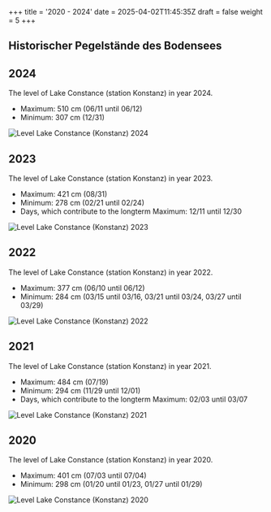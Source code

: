 +++
title = '2020 - 2024'
date = 2025-04-02T11:45:35Z
draft = false
weight = 5
+++

## Historischer Pegelstände des Bodensees

## 2024

The level of Lake Constance (station Konstanz) in year 2024.

- Maximum: 510 cm (06/11 until 06/12)
- Minimum: 307 cm (12/31)

![Level Lake Constance (Konstanz) 2024](/images/EN/graphs_historic/longterm_EN_2024.png)

## 2023

The level of Lake Constance (station Konstanz) in year 2023.

- Maximum: 421 cm (08/31)
- Minimum: 278 cm (02/21 until 02/24)
- Days, which contribute to the longterm Maximum: 12/11 until 12/30

![Level Lake Constance (Konstanz) 2023](/images/EN/graphs_historic/longterm_EN_2023.png)

## 2022

The level of Lake Constance (station Konstanz) in year 2022.

- Maximum: 377 cm (06/10 until 06/12)
- Minimum: 284 cm (03/15 until 03/16, 03/21 until 03/24, 03/27 until 03/29)

![Level Lake Constance (Konstanz) 2022](/images/EN/graphs_historic/longterm_EN_2022.png)

## 2021

The level of Lake Constance (station Konstanz) in year 2021.

- Maximum: 484 cm (07/19)
- Minimum: 294 cm (11/29 until 12/01)
- Days, which contribute to the longterm Maximum: 02/03 until 03/07

![Level Lake Constance (Konstanz) 2021](/images/EN/graphs_historic/longterm_EN_2021.png)

## 2020

The level of Lake Constance (station Konstanz) in year 2020.

- Maximum: 401 cm (07/03 until 07/04)
- Minimum: 298 cm (01/20 until 01/23, 01/27 until 01/29)

![Level Lake Constance (Konstanz) 2020](/images/EN/graphs_historic/longterm_EN_2020.png)

